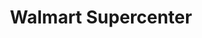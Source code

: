 ---
title: "Walmart Supercenter"
url: /houston/walmart-supercenter-tomball-parkway/
shop: supermarket
---